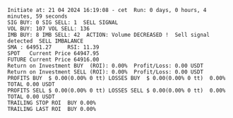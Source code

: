     Initiate at: 21 04 2024 16:19:08 - cet  Run: 0 days, 0 hours, 4 minutes, 59 seconds
    SIG BUY: 0 SIG SELL: 1  SELL SIGNAL
    VOL BUY: 107 VOL SELL: 136
    IMB BUY: 8 IMB SELL: 42  ACTION: Volume DECREASED !  Sell signal detected  SELL IMBALANCE
    SMA : 64951.27     RSI: 11.39
    SPOT   Current Price 64947.95
    FUTURE Current Price 64916.00
    Return on Investment BUY  (ROI): 0.00%  Profit/Loss: 0.00 USDT
    Return on Investment SELL (ROI): 0.00%  Profit/Loss: 0.00 USDT
    PROFITS BUY  $ 0.00(0.00% 0 tt) LOSSES BUY  $ 0.00(0.00% 0 tt)  0.00%  TOTAL 0.00 USDT
    PROFITS SELL $ 0.00(0.00% 0 tt) LOSSES SELL $ 0.00(0.00% 0 tt)  0.00%  TOTAL 0.00 USDT
    TRAILING STOP ROI  BUY 0.00%
    TRAILING LAST ROI  BUY 0.00%
